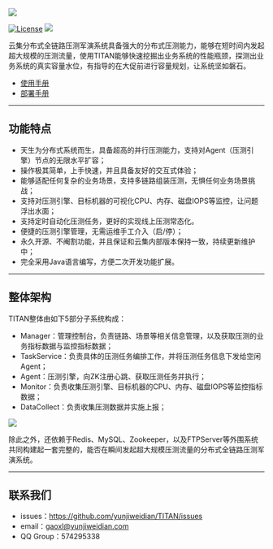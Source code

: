![](http://dl.iteye.com/upload/picture/pic/137631/7a0f9e40-51e7-36c8-80a5-f947acf80aae.png)

[![License](https://img.shields.io/badge/license-GPL--3.0-blue.svg)](http://www.gnu.org/licenses/gpl-3.0.en.html) ![](https://img.shields.io/badge/%20build-passing-brightgreen.svg)

云集分布式全链路压测军演系统具备强大的分布式压测能力，能够在短时间内发起超大规模的压测流量，使用TITAN能够快速挖掘出业务系统的性能瓶颈，探测出业务系统的真实容量水位，有指导的在大促前进行容量规划，让系统坚如磐石。

- [使用手册](https://)<br>
- [部署手册](https://)<br>

----------

## 功能特点

- 天生为分布式系统而生，具备超高的并行压测能力，支持对Agent（压测引擎）节点的无限水平扩容；
- 操作极其简单，上手快速，并且具备友好的交互式体验；
- 能够适配任何复杂的业务场景，支持多链路组装压测，无惧任何业务场景挑战；
- 支持对压测引擎、目标机器的可视化CPU、内存、磁盘IOPS等监控，让问题浮出水面；
- 支持定时自动化压测任务，更好的实现线上压测常态化。
- 便捷的压测引擎管理，无需运维手工介入（启/停）；
- 永久开源、不阉割功能，并且保证和云集内部版本保持一致，持续更新维护中；
- 完全采用Java语言编写，方便二次开发功能扩展。

----------

## 整体架构
TITAN整体由如下5部分子系统构成：
- Manager：管理控制台，负责链路、场景等相关信息管理，以及获取压测的业务指标数据与监控指标数据；
- TaskService：负责具体的压测任务编排工作，并将压测任务信息下发给空闲Agent；
- Agent：压测引擎，向ZK注册心跳、获取压测任务并执行；
- Monitor：负责收集压测引擎、目标机器的CPU、内存、磁盘IOPS等监控指标数据；
- DataCollect：负责收集压测数据并实施上报；

![](http://dl.iteye.com/upload/picture/pic/137639/7880c09c-3490-3358-a4e4-dab919854624.jpg)

除此之外，还依赖于Redis、MySQL、Zookeeper，以及FTPServer等外围系统共同构建起一套完整的，能否在瞬间发起超大规模压测流量的分布式全链路压测军演系统。

----------
 
 ## 联系我们
 
- issues：https://github.com/yunjiweidian/TITAN/issues
- email：gaoxl@yunjiweidian.com
- QQ Group：574295338
